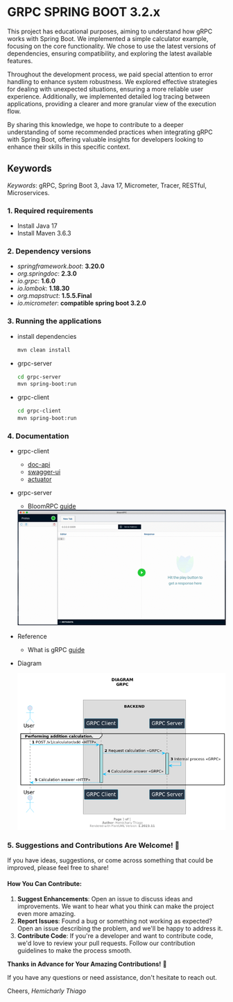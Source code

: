 # GRPC SPRING BOOT 3.2.x


This project has educational purposes, aiming to understand how gRPC works with Spring Boot. We implemented a simple calculator example, focusing on the core functionality. We chose to use the latest versions of dependencies, ensuring compatibility, and exploring the latest available features.

Throughout the development process, we paid special attention to error handling to enhance system robustness. We explored effective strategies for dealing with unexpected situations, ensuring a more reliable user experience. Additionally, we implemented detailed log tracing between applications, providing a clearer and more granular view of the execution flow.

By sharing this knowledge, we hope to contribute to a deeper understanding of some recommended practices when integrating gRPC with Spring Boot, offering valuable insights for developers looking to enhance their skills in this specific context.

## Keywords
*Keywords*: gRPC, Spring Boot 3, Java 17, Micrometer, Tracer, RESTful, Microservices.


### 1. Required requirements

- Install Java 17
- Install Maven 3.6.3

### 2. Dependency versions

- *springframework.boot*: **3.20.0**
- *org.springdoc*: **2.3.0**
- *io.grpc*: **1.6.0**
- *io.lombok*: **1.18.30**
- *org.mapstruct*: **1.5.5.Final**
- *io.micrometer*: **compatible spring boot 3.2.0**

### 3. Running the applications

* install dependencies

    ```bash
    mvn clean install
    ```

* grpc-server

    ```bash
    cd grpc-server
    mvn spring-boot:run
    ```

* grpc-client

    ```bash
    cd grpc-client
    mvn spring-boot:run
    ```

### 4. Documentation

* grpc-client
  * [doc-api](http://localhost:8081/swagger-doc/api)
  * [swagger-ui](http://localhost:8081/swagger-doc/index.html)
  * [actuator](http://localhost:8081/actuator)

* grpc-server
  * BloomRPC [guide](https://github.com/uw-labs/bloomrpc)
  <img src="editor-preview.gif" alt="ditor-preview.gif"/>

* Reference
  * What is gRPC [guide](https://grpc.io/docs/guides/)

* Diagram

  <img src="./docs/diagram-grpc.png" alt="diagram-grpc.png">


### 5. Suggestions and Contributions Are Welcome! 🌟

If you have ideas, suggestions, or come across something that could be improved, please feel free to share!

#### How You Can Contribute:

1. **Suggest Enhancements**: Open an issue to discuss ideas and improvements. We want to hear what you think can make the project even more amazing.
2. **Report Issues**: Found a bug or something not working as expected? Open an issue describing the problem, and we'll be happy to address it.
3. **Contribute Code**: If you're a developer and want to contribute code, we'd love to review your pull requests. Follow our contribution guidelines to make the process smooth.

**Thanks in Advance for Your Amazing Contributions!** 🙌

If you have any questions or need assistance, don't hesitate to reach out.

Cheers,
*Hemicharly Thiago*